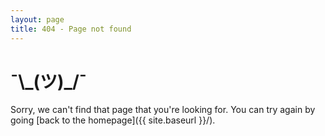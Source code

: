 ```yaml
---
layout: page
title: 404 - Page not found
---
```


# ¯\\_(ツ)\_/¯

Sorry, we can't find that page that you're looking for. You can try again by going [back to the homepage]({{ site.baseurl }}/).
